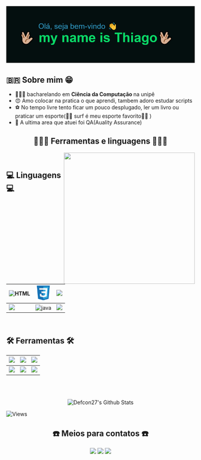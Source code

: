    <img src="header.png">

<div>
 <h2>🇧🇷 Sobre mim 😁 </h2>
 
- 👨🏽‍🎓   bacharelando em <b> Ciência da Computação </b> na unipê 
- 😍  Amo colocar na pratica o que aprendi, tambem adoro estudar scripts   
- ⚽️  No tempo livre tento ficar um pouco desplugado, ler um livro ou praticar um esporte(🏄🏽 surf é meu esporte favorito🏄🏽 )
- 🦾  A ultima area que atuei foi QA(Auality Assurance)
</div>

<h2 align="center">  👨🏽‍💻  Ferramentas e linguagens 👨🏽‍💻 </h2>
<img src="https://media.giphy.com/media/XHAv3GveJMXMXSumkO/giphy-downsized.gif" align="right"  height="350" width="350" > </img>

 <br>
 
  <h2 > 💻 Linguagens 💻  </h2> 
  
<img  alt="HTML" height="40" width="40" src="https://img.icons8.com/office/40/000000/c-plus-plus.png"/>|<img  alt="CSS" height="40" width="40" src="https://raw.githubusercontent.com/devicons/devicon/master/icons/css3/css3-original.svg">|<img src="https://img.icons8.com/fluency/48/000000/python.png"/>
   |--|--|--|
   <img src="https://img.icons8.com/officel/40/000000/php-logo.png"/>|<img  alt="java" height="40" width="40" src="https://cdn.jsdelivr.net/gh/devicons/devicon/icons/java/java-original.svg">|<img src="https://img.icons8.com/doodle/48/000000/bash.png"/>
  <br>
 
 
 <h2> 🛠 Ferramentas 🛠  </h2> 
   

<img src="https://img.icons8.com/ios-filled/50/000000/github.png"/>|<img src="https://img.icons8.com/color/48/FFFFFF/pycharm.png">|<img src="https://img.icons8.com/color/48/000000/intellij-idea.png">
|--|--|--|
<img src="https://img.icons8.com/color/48/000000/trello.png"/>|<img src="https://img.icons8.com/color/48/000000/git.png">|<img src="https://img.icons8.com/officel/40/000000/selenium-test-automation.png">



 
 <br>
 <br>



<p align="center">
<img width="600" align="center" src="https://github-readme-stats-defcon27.vercel.app/api?username=tgn76ok&show_icons=true&line_height=21&theme=blue-green" alt="Defcon27's Github Stats" />
   



![Views](https://komarev.com/ghpvc/?username=tgn76ok) 



<h2 align="center" >☎️ Meios para contatos ☎️ </h2>
<div align="center" >
   <a href="https://instagram.com/Thiago.tgn" target="_blank"><img width="210" src="https://img.shields.io/badge/Instagram-E4405F?style=for-the-badge&logo=instagram&logoColor=white"></a>
   <a href="https://api.whatsapp.com/send?phone=5583996031377" target="_blank"><img width="200" src="https://img.shields.io/badge/WhatsApp-25D366?style=for-the-badge&logo=whatsapp&logoColor=white" ></a>
  <a href = "mailto:tgermanon@gmail.com" target="_blank"><img width="150" src="https://img.shields.io/badge/Gmail-D14836?style=for-the-badge&logo=gmail&logoColor=white"  ></a>
</div>


